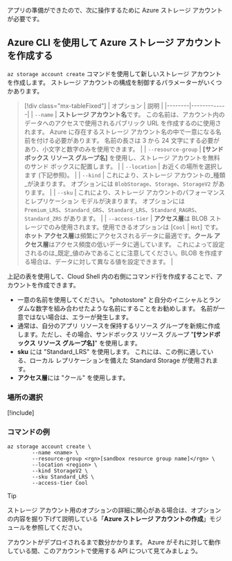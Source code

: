 アプリの準備ができたので、次に操作するために Azure ストレージ アカウントが必要です。

## <a name="use-the-azure-cli-to-create-an-azure-storage-account"></a>Azure CLI を使用して Azure ストレージ アカウントを作成する

`az storage account create` コマンドを使用して新しいストレージ アカウントを作成します。 ストレージ アカウントの構成を制御するパラメーターがいくつかあります。

> [!div class="mx-tableFixed"]
> | オプション | 説明 |
> |--------|-------------|
> | `--name` | **ストレージ アカウント名**です。 この名前は、アカウント内のデータへのアクセスで使用されるパブリック URL を作成するのに使用されます。 Azure に存在するストレージ アカウント名の中で一意になる名前を付ける必要があります。 名前の長さは 3 から 24 文字にする必要があり、小文字と数字のみを使用できます。 |
> | `--resource-group` | **<rgn>[サンド ボックス リソース グループ名]</rgn>** を使用し、ストレージ アカウントを無料のサンド ボックスに配置します。 |
> | `--location` | お近くの場所を選択します (下記参照)。 |
> | `--kind` | これにより、ストレージ アカウントの_種類_が決まります。 オプションには `BlobStorage`、`Storage`、`StorageV2` があります。 |
> | `--sku` | これにより、ストレージ アカウントのパフォーマンスとレプリケーション モデルが決まります。 オプションには `Premium_LRS`、`Standard_GRS`、`Standard_LRS`、`Standard_RAGRS`、`Standard_ZRS` があります。 |
> | `--access-tier` | **アクセス層**は BLOB ストレージでのみ使用されます。使用できるオプションは [`Cool` \| `Hot`] です。 **ホット アクセス層**は頻繁にアクセスされるデータに最適です。**クール アクセス層**はアクセス頻度の低いデータに適しています。 これによって設定されるのは_既定_値のみであることに注意してください。BLOB を作成する場合は、データに対して異なる値を設定できます。 |
    
上記の表を使用して、Cloud Shell 内の右側にコマンド行を作成することで、アカウントを作成できます。
- 一意の名前を使用してください。 "photostore" と自分のイニシャルとランダムな数字を組み合わせたような名前にすることをお勧めします。 名前が一意ではない場合は、エラーが発生します。
- 通常は、自分のアプリ リソースを保持するリソース グループを新規に作成します。ただし、その場合、サンドボックス リソース グループ "**<rgn>[サンドボックス リソース グループ名]</rgn>**" を使用します。
- **sku** には "Standard_LRS" を使用します。 これには、この例に適している、ローカル レプリケーションを備えた Standard Storage が使用されます。
- **アクセス層**には "クール" を使用します。

### <a name="selecting-a-location"></a>場所の選択
<!-- Resource selection -->
[!include[](../../../includes/azure-sandbox-regions-first-mention-note.md)]

### <a name="example-command"></a>コマンドの例

```azurecli
az storage account create \
        --name <name> \
        --resource-group <rgn>[sandbox resource group name]</rgn> \
        --location <region> \
        --kind StorageV2 \
        --sku Standard_LRS \
        --access-tier Cool
```

> [!TIP]
> ストレージ アカウント用のオプションの詳細に関心がある場合は、オプションの内容を掘り下げて説明している「**Azure ストレージ アカウントの作成**」モジュールを参照してください。

アカウントがデプロイされるまで数分かかります。 Azure がそれに対して動作している間、このアカウントで使用する API について見てみましょう。
